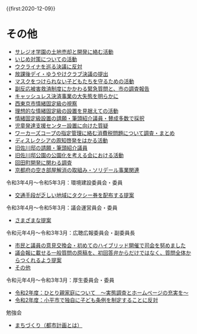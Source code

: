 {{first:2020-12-09}}

# その他


- [サレジオ学園の土地売却と開発に絡む活動]()
- [いじめ対策についての活動]()
- [ウクライナを巡る決議に反対]()
- [放課後デイ・ゆうやけクラブ決議の提出]()
- [マスクをつけられない子どもたちを守るための活動]()
- [副反応被害救済制度にかかわる緊急質問と、市の調査報告]()
- [キャッシュレス決済事業の大失態を明らかに]()
- [西東京市情緒固定級の視察]()
- [理想的な情緒固定級の設置を見据えての活動]()
- [情緒固定級設置の請願・筆頭紹介議員・賛成多数で採択]()
- [児童発達支援センター設置に向けた質疑]()
- [ワーカーズコープの指定管理に絡む消費税問題について調査・まとめ]()
- [ディスレクシアの周知啓発をはかる活動]()
- [旧佐川邸の請願・筆頭紹介議員]()
- [旧佐川邸公園の公園化を考える会における活動]()
- [回田町開発に関わる調査]()
- [京都府の空き部屋解消の取組み・ソリデール事業関連]()

令和3年4月～令和5年3月：環境建設委員会・委員
- [交通手段が乏しい地域にタクシー券を配布する提案]()

令和3年4月～令和5年3月：議会運営員会・委員
- [さまざまな提案]()

令和元年4月～令和3年3月：広聴広報委員会・副委員長
- [市民と議員の意見交換会・初めてのハイブリッド開催で司会を努めました]()
- [議会報に載せる一般質問の原稿を、初回答弁からだけではなく、質問全体からつくれるよう提案]()
- [その他]()

令和元年4月～令和3年3月：厚生委員会・委員
- [令和2年度：ひとり親家庭について　～実態調査とホームページの充実を～](./kousei/r2/hitorioya.md)
- [令和2年度：小平市で独自に子ども条例を制定することに反対](./kousei/r2/kodomojorei-hantai.md)

勉強会  
- [まちづくり（都市計画とは）](./machizukuri/index.md)
